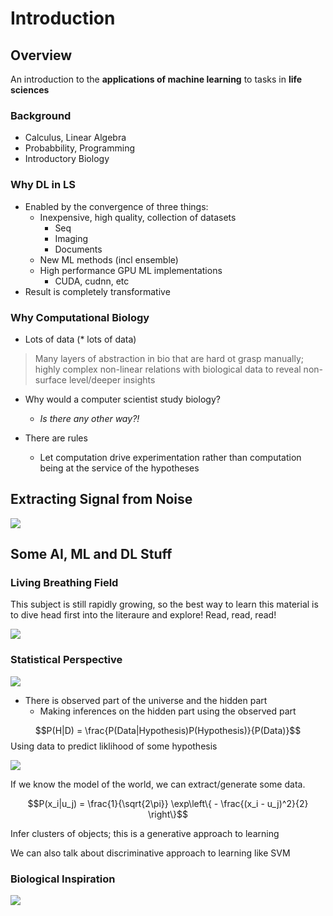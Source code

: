 # Introduction

## Overview
An introduction to the **applications of machine learning** to tasks in **life sciences**

### Background
* Calculus, Linear Algebra
* Probabbility, Programming
* Introductory Biology

### Why DL in LS
* Enabled by the convergence of three things:
	* Inexpensive, high quality, collection of datasets
		* Seq
		* Imaging
		* Documents
	* New ML methods (incl ensemble)
	* High performance GPU ML implementations
		* CUDA, cudnn, etc
* Result is completely transformative

### Why Computational Biology
* Lots of data (* lots of data)

> Many layers of abstraction in bio that are hard ot grasp manually; highly complex non-linear relations with biological data to reveal non-surface level/deeper insights 

* Why would a computer scientist study biology?
	* *Is there any other way?!*


* There are rules
	* Let computation drive experimentation rather than computation being at the service of the hypotheses


## Extracting Signal from Noise

![](https://i.imgur.com/xab6qZ2.jpg)


## Some AI, ML and DL Stuff

### Living Breathing Field
This subject is still rapidly growing, so the best way to learn this material is to dive head first into the literaure and explore! Read, read, read!

![](https://i.imgur.com/rQDF7Z1.png)


### Statistical Perspective

![](https://i.imgur.com/kRB19Oe.png)


* There is observed part of the universe and the hidden part
	* Making inferences on the hidden part using the observed part

$$P(H|D) = \frac{P(Data|Hypothesis)P(Hypothesis)}{P(Data)}$$
Using data to predict liklihood of some hypothesis

![](https://i.imgur.com/wSzRvcx.png)


If we know the model of the world, we can extract/generate some data.

$$P(x_i|u_j) = \frac{1}{\sqrt{2\pi}} \exp\left\{   - \frac{(x_i - u_j)^2}{2}  \right\}$$

Infer clusters of objects; this is a generative approach to learning


We can also talk about discriminative approach to learning like SVM

### Biological Inspiration

![](https://i.imgur.com/5yfHQZc.png)

